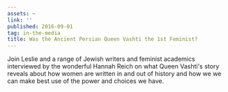 ```yaml
---
assets: ~
link: ''
published: 2016-09-01
tag: in-the-media
title: Was the Ancient Persian Queen Vashti the 1st Feminist?
---
```

Join Leslie and a range of Jewish writers and feminist academics interviewed by the wonderful Hannah Reich on what Queen Vashti's story reveals about how women are written in and out of history and how we we can make best use of the power and choices we have. 